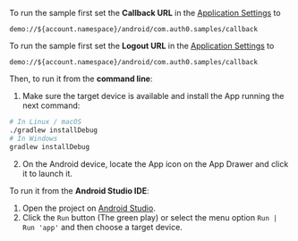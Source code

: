 <!-- markdownlint-disable MD041 -->

To run the sample first set the **Callback URL** in the [Application Settings](${manage_url}/#/applications/${account.clientId}/settings) to

```text
demo://${account.namespace}/android/com.auth0.samples/callback
```

To run the sample first set the **Logout URL** in the [Application Settings](${manage_url}/#/applications/${account.clientId}/settings) to

```text
demo://${account.namespace}/android/com.auth0.samples/callback
```

Then, to run it from the **command line**:

1) Make sure the target device is available and install the App running the next command:

```bash
# In Linux / macOS
./gradlew installDebug
# In Windows
gradlew installDebug
```

2) On the Android device, locate the App icon on the App Drawer and click it to launch it.

To run it from the **Android Studio IDE**:

1) Open the project on [Android Studio](https://developer.android.com/studio/index.html). 
2) Click the `Run` button (The green play) or select the menu option `Run | Run 'app'` and then choose a target device.